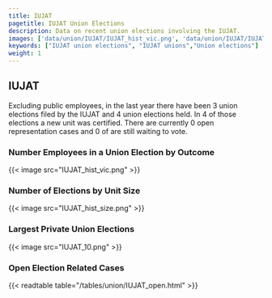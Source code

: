 ```yaml
---
title: IUJAT
pagetitle: IUJAT Union Elections
description: Data on recent union elections involving the IUJAT.
images: ['data/union/IUJAT/IUJAT_hist_vic.png', 'data/union/IUJAT/IUJAT_hist_size.png', 'data/union/IUJAT/IUJAT_10.png']
keywords: ["IUJAT union elections", "IUJAT unions","Union elections"]
weight: 1
---
```

##  IUJAT

Excluding public employees, in the last year there have been 3 union elections filed by the IUJAT and 4 union elections held. In 4 of those elections a new unit was certified. There are currently 0 open representation cases and 0 of are still waiting to vote.

### Number Employees in a Union Election by Outcome
{{< image src="IUJAT_hist_vic.png" >}}

### Number of Elections by Unit Size
{{< image src="IUJAT_hist_size.png" >}}

### Largest Private Union Elections
{{< image src="IUJAT_10.png" >}}

### Open Election Related Cases
{{< readtable table="/tables/union/IUJAT_open.html" >}}

